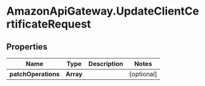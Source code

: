# AmazonApiGateway.UpdateClientCertificateRequest

## Properties

Name | Type | Description | Notes
------------ | ------------- | ------------- | -------------
**patchOperations** | **Array** |  | [optional] 


